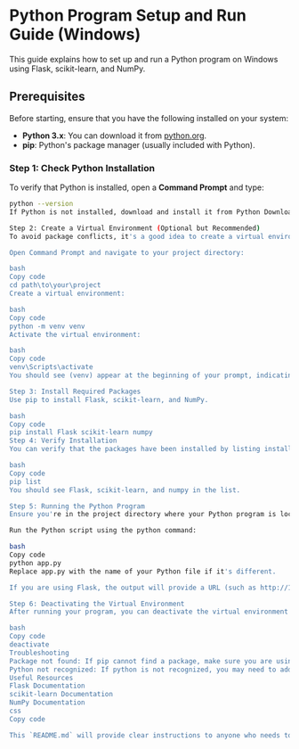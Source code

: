 # Python Program Setup and Run Guide (Windows)

This guide explains how to set up and run a Python program on Windows using Flask, scikit-learn, and NumPy.

## Prerequisites

Before starting, ensure that you have the following installed on your system:
- **Python 3.x**: You can download it from [python.org](https://www.python.org/downloads/).
- **pip**: Python's package manager (usually included with Python).

### Step 1: Check Python Installation

To verify that Python is installed, open a **Command Prompt** and type:

```bash
python --version
If Python is not installed, download and install it from Python Downloads.

Step 2: Create a Virtual Environment (Optional but Recommended)
To avoid package conflicts, it's a good idea to create a virtual environment for your project.

Open Command Prompt and navigate to your project directory:

bash
Copy code
cd path\to\your\project
Create a virtual environment:

bash
Copy code
python -m venv venv
Activate the virtual environment:

bash
Copy code
venv\Scripts\activate
You should see (venv) appear at the beginning of your prompt, indicating the virtual environment is active.

Step 3: Install Required Packages
Use pip to install Flask, scikit-learn, and NumPy.

bash
Copy code
pip install Flask scikit-learn numpy
Step 4: Verify Installation
You can verify that the packages have been installed by listing installed packages:

bash
Copy code
pip list
You should see Flask, scikit-learn, and numpy in the list.

Step 5: Running the Python Program
Ensure you're in the project directory where your Python program is located.

Run the Python script using the python command:

bash
Copy code
python app.py
Replace app.py with the name of your Python file if it's different.

If you are using Flask, the output will provide a URL (such as http://127.0.0.1:5000/). Open your browser and go to this URL to access the Flask web application.

Step 6: Deactivating the Virtual Environment
After running your program, you can deactivate the virtual environment by typing:

bash
Copy code
deactivate
Troubleshooting
Package not found: If pip cannot find a package, make sure you are using the correct spelling and capitalization.
Python not recognized: If python is not recognized, you may need to add Python to your system’s PATH.
Useful Resources
Flask Documentation
scikit-learn Documentation
NumPy Documentation
css
Copy code

This `README.md` will provide clear instructions to anyone who needs to set up and run a Python project with Flask, scikit-learn, and NumPy on a Windows machine. You can place this file in your project directory for reference.






